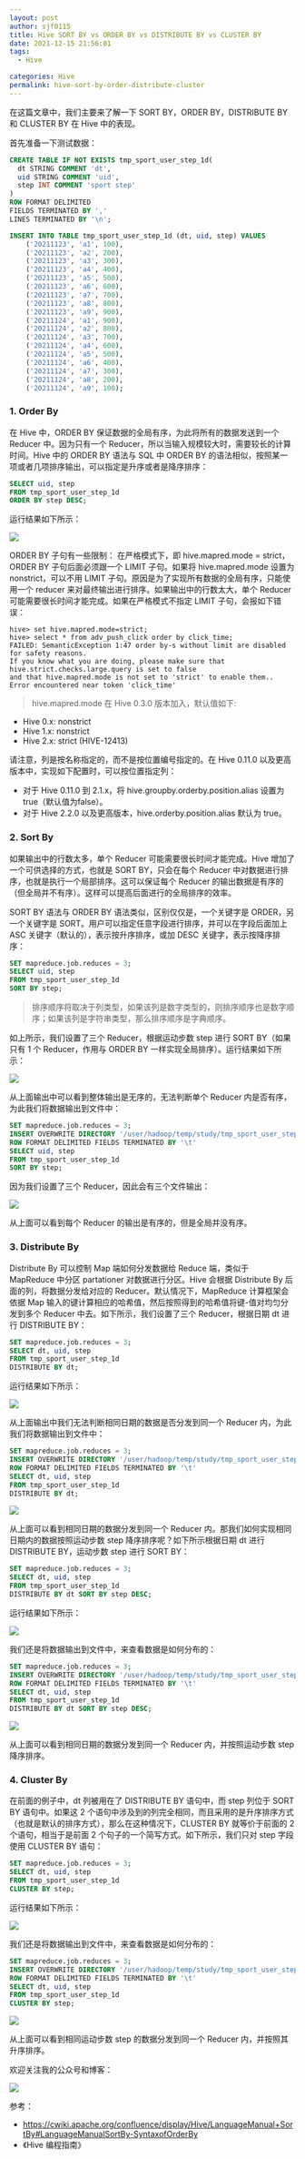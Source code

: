 ```yaml
---
layout: post
author: sjf0115
title: Hive SORT BY vs ORDER BY vs DISTRIBUTE BY vs CLUSTER BY
date: 2021-12-15 21:56:01
tags:
  - Hive

categories: Hive
permalink: hive-sort-by-order-distribute-cluster
---
```


在这篇文章中，我们主要来了解一下 SORT BY，ORDER BY，DISTRIBUTE BY 和 CLUSTER BY 在 Hive 中的表现。

首先准备一下测试数据：
```sql
CREATE TABLE IF NOT EXISTS tmp_sport_user_step_1d(
  dt STRING COMMENT 'dt',
  uid STRING COMMENT 'uid',
  step INT COMMENT 'sport step'
)
ROW FORMAT DELIMITED
FIELDS TERMINATED BY ','
LINES TERMINATED BY '\n';

INSERT INTO TABLE tmp_sport_user_step_1d (dt, uid, step) VALUES
    ('20211123', 'a1', 100),
    ('20211123', 'a2', 200),
    ('20211123', 'a3', 300),
    ('20211123', 'a4', 400),
    ('20211123', 'a5', 500),
    ('20211123', 'a6', 600),
    ('20211123', 'a7', 700),
    ('20211123', 'a8', 800),
    ('20211123', 'a9', 900),
    ('20211124', 'a1', 900),
    ('20211124', 'a2', 800),
    ('20211124', 'a3', 700),
    ('20211124', 'a4', 600),
    ('20211124', 'a5', 500),
    ('20211124', 'a6', 400),
    ('20211124', 'a7', 300),
    ('20211124', 'a8', 200),
    ('20211124', 'a9', 100);
```

### 1. Order By

在 Hive 中，ORDER BY 保证数据的全局有序，为此将所有的数据发送到一个 Reducer 中。因为只有一个 Reducer，所以当输入规模较大时，需要较长的计算时间。Hive 中的 ORDER BY 语法与 SQL 中 ORDER BY 的语法相似，按照某一项或者几项排序输出，可以指定是升序或者是降序排序：
```sql
SELECT uid, step
FROM tmp_sport_user_step_1d
ORDER BY step DESC;
```
运行结果如下所示：

![](https://github.com/sjf0115/ImageBucket/blob/main/Hive/hive-sort-by-order-distribute-cluster-1.png?raw=true)

ORDER BY 子句有一些限制：
在严格模式下，即 hive.mapred.mode = strict，ORDER BY 子句后面必须跟一个 LIMIT 子句。如果将 hive.mapred.mode 设置为 nonstrict，可以不用 LIMIT 子句。原因是为了实现所有数据的全局有序，只能使用一个 reducer 来对最终输出进行排序。如果输出中的行数太大，单个 Reducer 可能需要很长时间才能完成。如果在严格模式不指定 LIMIT 子句，会报如下错误：
```
hive> set hive.mapred.mode=strict;
hive> select * from adv_push_click order by click_time;
FAILED: SemanticException 1:47 order by-s without limit are disabled for safety reasons.
If you know what you are doing, please make sure that hive.strict.checks.large.query is set to false
and that hive.mapred.mode is not set to 'strict' to enable them.. Error encountered near token 'click_time'
```
> hive.mapred.mode 在 Hive 0.3.0 版本加入，默认值如下:
- Hive 0.x: nonstrict
- Hive 1.x: nonstrict
- Hive 2.x: strict (HIVE-12413)

请注意，列是按名称指定的，而不是按位置编号指定的。在 Hive 0.11.0 以及更高版本中，实现如下配置时，可以按位置指定列：
- 对于 Hive 0.11.0 到 2.1.x，将 hive.groupby.orderby.position.alias 设置为 true（默认值为false）。
- 对于 Hive 2.2.0 以及更高版本，hive.orderby.position.alias 默认为 true。

### 2. Sort By

如果输出中的行数太多，单个 Reducer 可能需要很长时间才能完成。Hive 增加了一个可供选择的方式，也就是 SORT BY，只会在每个 Reducer 中对数据进行排序，也就是执行一个局部排序。这可以保证每个 Reducer 的输出数据是有序的（但全局并不有序）。这样可以提高后面进行的全局排序的效率。

SORT BY 语法与 ORDER BY 语法类似，区别仅仅是，一个关键字是 ORDER，另一个关键字是 SORT。用户可以指定任意字段进行排序，并可以在字段后面加上 ASC 关键字（默认的），表示按升序排序，或加 DESC 关键字，表示按降序排序：
```sql
SET mapreduce.job.reduces = 3;
SELECT uid, step
FROM tmp_sport_user_step_1d
SORT BY step;
```
> 排序顺序将取决于列类型，如果该列是数字类型的，则排序顺序也是数字顺序；如果该列是字符串类型，那么排序顺序是字典顺序。

如上所示，我们设置了三个 Reducer，根据运动步数 step 进行 SORT BY（如果只有 1 个 Reducer，作用与 ORDER BY 一样实现全局排序）。运行结果如下所示：

![](https://github.com/sjf0115/ImageBucket/blob/main/Hive/hive-sort-by-order-distribute-cluster-2.png?raw=true)

从上面输出中可以看到整体输出是无序的，无法判断单个 Reducer 内是否有序，为此我们将数据输出到文件中：
```sql
SET mapreduce.job.reduces = 3;
INSERT OVERWRITE DIRECTORY '/user/hadoop/temp/study/tmp_sport_user_step_1d_sort_by'
ROW FORMAT DELIMITED FIELDS TERMINATED BY '\t'
SELECT uid, step
FROM tmp_sport_user_step_1d
SORT BY step;
```
因为我们设置了三个 Reducer，因此会有三个文件输出：

![](https://github.com/sjf0115/ImageBucket/blob/main/Hive/hive-sort-by-order-distribute-cluster-3.png?raw=true)

从上面可以看到每个 Reducer 的输出是有序的，但是全局并没有序。

### 3. Distribute By

Distribute By 可以控制 Map 端如何分发数据给 Reduce 端，类似于 MapReduce 中分区 partationer 对数据进行分区。Hive 会根据 Distribute By 后面的列，将数据分发给对应的 Reducer。默认情况下，MapReduce 计算框架会依据 Map 输入的键计算相应的哈希值，然后按照得到的哈希值将键-值对均匀分发到多个 Reducer 中去。如下所示，我们设置了三个 Reducer，根据日期 dt 进行 DISTRIBUTE BY：
```sql
SET mapreduce.job.reduces = 3;
SELECT dt, uid, step
FROM tmp_sport_user_step_1d
DISTRIBUTE BY dt;
```
运行结果如下所示：

![](https://github.com/sjf0115/ImageBucket/blob/main/Hive/hive-sort-by-order-distribute-cluster-4.png?raw=true)

从上面输出中我们无法判断相同日期的数据是否分发到同一个 Reducer 内，为此我们将数据输出到文件中：
```sql
SET mapreduce.job.reduces = 3;
INSERT OVERWRITE DIRECTORY '/user/hadoop/temp/study/tmp_sport_user_step_1d_distribute_by'
ROW FORMAT DELIMITED FIELDS TERMINATED BY '\t'
SELECT dt, uid, step
FROM tmp_sport_user_step_1d
DISTRIBUTE BY dt;
```

![](https://github.com/sjf0115/ImageBucket/blob/main/Hive/hive-sort-by-order-distribute-cluster-5.png?raw=true)

从上面可以看到相同日期的数据分发到同一个 Reducer 内。那我们如何实现相同日期内的数据按照运动步数 step 降序排序呢？如下所示根据日期 dt 进行 DISTRIBUTE BY，运动步数 step 进行 SORT BY：
```sql
SET mapreduce.job.reduces = 3;
SELECT dt, uid, step
FROM tmp_sport_user_step_1d
DISTRIBUTE BY dt SORT BY step DESC;
```
运行结果如下所示：

![](https://github.com/sjf0115/ImageBucket/blob/main/Hive/hive-sort-by-order-distribute-cluster-6.png?raw=true)

我们还是将数据输出到文件中，来查看数据是如何分布的：
```sql
SET mapreduce.job.reduces = 3;
INSERT OVERWRITE DIRECTORY '/user/hadoop/temp/study/tmp_sport_user_step_1d_distribute_by_sort_by'
ROW FORMAT DELIMITED FIELDS TERMINATED BY '\t'
SELECT dt, uid, step
FROM tmp_sport_user_step_1d
DISTRIBUTE BY dt SORT BY step DESC;
```

![](https://github.com/sjf0115/ImageBucket/blob/main/Hive/hive-sort-by-order-distribute-cluster-7.png?raw=true)

从上面可以看到相同日期的数据分发到同一个 Reducer 内，并按照运动步数 step 降序排序。

### 4. Cluster By

在前面的例子中，dt 列被用在了 DISTRIBUTE BY 语句中，而 step 列位于 SORT BY 语句中。如果这 2 个语句中涉及到的列完全相同，而且采用的是升序排序方式（也就是默认的排序方式），那么在这种情况下，CLUSTER BY 就等价于前面的 2 个语句，相当于是前面 2 个句子的一个简写方式。如下所示，我们只对 step 字段使用 CLUSTER BY 语句：
```sql
SET mapreduce.job.reduces = 3;
SELECT dt, uid, step
FROM tmp_sport_user_step_1d
CLUSTER BY step;
```
运行结果如下所示：

![](https://github.com/sjf0115/ImageBucket/blob/main/Hive/hive-sort-by-order-distribute-cluster-8.png?raw=true)

我们还是将数据输出到文件中，来查看数据是如何分布的：
```sql
SET mapreduce.job.reduces = 3;
INSERT OVERWRITE DIRECTORY '/user/hadoop/temp/study/tmp_sport_user_step_1d_cluster_by'
ROW FORMAT DELIMITED FIELDS TERMINATED BY '\t'
SELECT dt, uid, step
FROM tmp_sport_user_step_1d
CLUSTER BY step;
```

![](https://github.com/sjf0115/ImageBucket/blob/main/Hive/hive-sort-by-order-distribute-cluster-9.png?raw=true)

从上面可以看到相同运动步数 step 的数据分发到同一个 Reducer 内，并按照其升序排序。

欢迎关注我的公众号和博客：

![](https://github.com/sjf0115/ImageBucket/blob/main/Other/smartsi.jpg?raw=true)

参考：
- https://cwiki.apache.org/confluence/display/Hive/LanguageManual+SortBy#LanguageManualSortBy-SyntaxofOrderBy
- 《Hive 编程指南》
